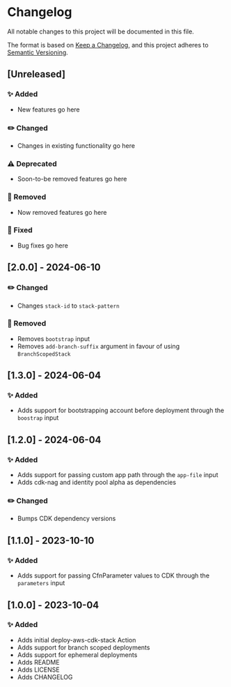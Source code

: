 # Changelog

All notable changes to this project will be documented in this file.

The format is based on [Keep a Changelog](https://keepachangelog.com/en/1.0.0/),
and this project adheres to [Semantic Versioning](https://semver.org/spec/v2.0.0.html).

## [Unreleased]

### :sparkles: Added 

- New features go here

### :pencil2: Changed

- Changes in existing functionality go here

### :warning: Deprecated

 - Soon-to-be removed features go here

### :no_entry_sign: Removed

  - Now removed features go here

### :wrench: Fixed

   - Bug fixes go here

## [2.0.0] - 2024-06-10

### :pencil2: Changed

- Changes `stack-id` to `stack-pattern`

### :no_entry_sign: Removed

  - Removes `bootstrap` input
  - Removes `add-branch-suffix` argument in favour of using `BranchScopedStack`

## [1.3.0] - 2024-06-04

### :sparkles: Added

- Adds support for bootstrapping account before deployment through the `boostrap` input

## [1.2.0] - 2024-06-04

### :sparkles: Added

- Adds support for passing custom app path through the `app-file` input
- Adds cdk-nag and identity pool alpha as dependencies

### :pencil2: Changed

- Bumps CDK dependency versions

## [1.1.0] - 2023-10-10

### :sparkles: Added 

- Adds support for passing CfnParameter values to CDK through the `parameters` input

## [1.0.0] - 2023-10-04

### :sparkles: Added

 - Adds initial deploy-aws-cdk-stack Action
 - Adds support for branch scoped deployments
 - Adds support for ephemeral deployments
 - Adds README
 - Adds LICENSE
 - Adds CHANGELOG
